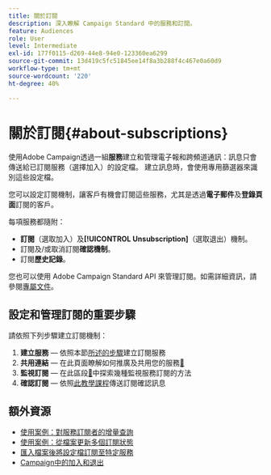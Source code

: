 ```yaml
---
title: 關於訂閱
description: 深入瞭解 Campaign Standard 中的服務和訂閱。
feature: Audiences
role: User
level: Intermediate
exl-id: 177f0115-d269-44e8-94e0-123360ea6299
source-git-commit: 13d419c5fc51845ee14f8a3b288f4c467e0a60d9
workflow-type: tm+mt
source-wordcount: '220'
ht-degree: 40%

---
```


# 關於訂閱{#about-subscriptions}

使用Adobe Campaign透過一組&#x200B;**服務**&#x200B;建立和管理電子報和跨頻道通訊：訊息只會傳送給已訂閱服務（選擇加入）的設定檔。 建立訊息時，會使用專用篩選器來識別這些設定檔。

您可以設定訂閱機制，讓客戶有機會訂閱這些服務，尤其是透過&#x200B;**電子郵件**&#x200B;及&#x200B;**登錄頁面**&#x200B;訂閱的客戶。

每項服務都隨附：

* **訂閱**（選取加入）及&#x200B;**[!UICONTROL Unsubscription]**（選取退出）機制。
* 訂閱及/或取消訂閱&#x200B;**確認機制**。
* 訂閱&#x200B;**歷史記錄**。

您也可以使用 Adobe Campaign Standard API 來管理訂閱。如需詳細資訊，請參閱[專屬文件](../../api/using/creating-a-service.md)。

## 設定和管理訂閱的重要步驟

請依照下列步驟建立訂閱機制：

1. **建立服務** — 依照本節[所述的步驟](../../audiences/using/creating-a-service.md)建立訂閱服務
1. **共用連結** — 在此頁面瞭解如何推廣及共用您的服務[&#128279;](../../audiences/using/promoting-a-service.md)
1. **監視訂閱** — 在此區段[&#128279;](../../audiences/using/monitoring-subscriptions.md)中探索幾種監視服務訂閱的方法
1. **確認訂閱** — 依照[此教學課程](../../audiences/using/confirming-subscription-to-a-service.md)傳送訂閱確認訊息

## 額外資源

* [使用案例：對服務訂閱者的增量查詢](../../automating/using/incremental-query-on-subscribers.md)
* [使用案例：從檔案更新多個訂閱狀態](../../automating/using/updating-subscriptions-from-file.md)
* [匯入檔案後將設定檔訂閱至特定服務](../../automating/using/subscribing-profiles-from-file.md)
* [Campaign中的加入和退出](../../audiences/using/about-opt-in-and-opt-out-in-campaign.md)
